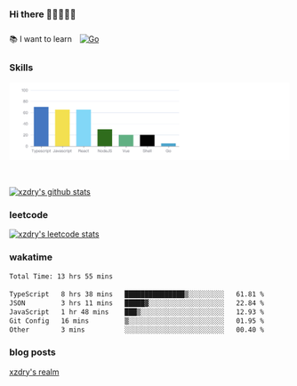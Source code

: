 ### Hi there 👋👋👋👋👋

 :books: I want to learn <a href="https://go.dev/" target="_blank"><img style="margin: 10px" src="https://profilinator.rishav.dev/skills-assets/go-original.svg" alt="Go" height="50" /></a>  

### Skills
![](img/2022-09-05-22-04-20.png)

<br />

[![xzdry's github stats](https://github-readme-stats.vercel.app/api?username=xzdry&count_private=true&show_icons=true&theme=vue)](https://github.com/xzdry)

### leetcode
[![xzdry's leetcode stats](https://leetcard.jacoblin.cool/xzdry-2?theme=light&font=Anek%20Kannada&site=cn)](https://leetcode.cn/u/xzdry-2/)

### wakatime
<!--START_SECTION:waka-->

```text
Total Time: 13 hrs 55 mins

TypeScript   8 hrs 38 mins   ███████████████▒░░░░░░░░░   61.81 %
JSON         3 hrs 11 mins   █████▓░░░░░░░░░░░░░░░░░░░   22.84 %
JavaScript   1 hr 48 mins    ███▒░░░░░░░░░░░░░░░░░░░░░   12.93 %
Git Config   16 mins         ▒░░░░░░░░░░░░░░░░░░░░░░░░   01.95 %
Other        3 mins          ░░░░░░░░░░░░░░░░░░░░░░░░░   00.40 %
```

<!--END_SECTION:waka-->

### blog posts
[xzdry's realm](https://www.justdry.net/)
